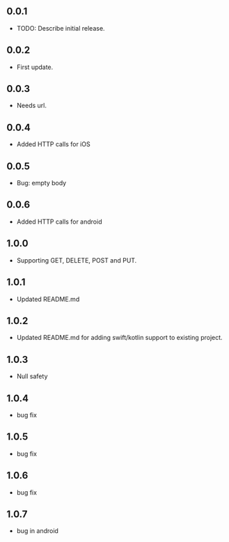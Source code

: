 ## 0.0.1

* TODO: Describe initial release.

## 0.0.2

* First update.

## 0.0.3

* Needs url.

## 0.0.4

* Added HTTP calls for iOS

## 0.0.5

* Bug: empty body

## 0.0.6

* Added HTTP calls for android

## 1.0.0

* Supporting GET, DELETE, POST and PUT.

## 1.0.1

* Updated README.md

## 1.0.2

* Updated README.md for adding swift/kotlin support to existing project.

## 1.0.3

* Null safety

## 1.0.4

* bug fix

## 1.0.5

* bug fix

## 1.0.6

* bug fix

## 1.0.7

* bug in android

